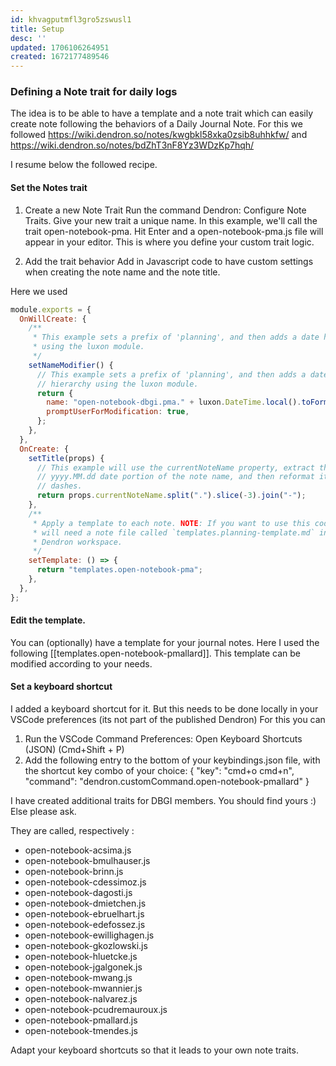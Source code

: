 ```yaml
---
id: khvagputmfl3gro5zswusl1
title: Setup
desc: ''
updated: 1706106264951
created: 1672177489546
---
```





### Defining a Note trait for daily logs

The idea is to be able to have a template and a note trait which can easily create note following the behaviors of a Daily Journal Note.
For this we followed https://wiki.dendron.so/notes/kwgbkl58xka0zsib8uhhkfw/ and https://wiki.dendron.so/notes/bdZhT3nF8Yz3WDzKp7hqh/

I resume below the followed recipe.

#### Set the Notes trait

1. Create a new Note Trait
Run the command Dendron: Configure Note Traits. Give your new trait a unique name. In this example, we'll call the trait open-notebook-pma. Hit Enter and a open-notebook-pma.js file will appear in your editor. This is where you define your custom trait logic.

2. Add the trait behavior
Add in Javascript code to have custom settings when creating the note name and the note title.

Here we used 

```js
module.exports = {
  OnWillCreate: {
    /**
     * This example sets a prefix of 'planning', and then adds a date hierarchy
     * using the luxon module.
     */
    setNameModifier() {
      // This example sets a prefix of 'planning', and then adds a date
      // hierarchy using the luxon module.
      return {
        name: "open-notebook-dbgi.pma." + luxon.DateTime.local().toFormat("yyyy.MM.dd"),
        promptUserForModification: true,
      };
    },
  },
  OnCreate: {
    setTitle(props) {
      // This example will use the currentNoteName property, extract the
      // yyyy.MM.dd date portion of the note name, and then reformat it with
      // dashes.
      return props.currentNoteName.split(".").slice(-3).join("-");
    },
    /**
     * Apply a template to each note. NOTE: If you want to use this code, you
     * will need a note file called `templates.planning-template.md` in your
     * Dendron workspace.
     */
    setTemplate: () => {
      return "templates.open-notebook-pma";
    },
  },
};
```

#### Edit the template.

You can (optionally) have a template for your journal notes.
Here I used the following [[templates.open-notebook-pmallard]]. 
This template can be modified according to your needs.

#### Set a keyboard shortcut

I added a keyboard shortcut for it. But this needs to be done locally in your VSCode preferences (its not part of the published Dendron)
For this you can

1. Run the VSCode Command Preferences: Open Keyboard Shortcuts (JSON) (Cmd+Shift + P)
2. Add the following entry to the bottom of your keybindings.json file, with the shortcut key combo of your choice:
  {
    "key": "cmd+o cmd+n",
    "command": "dendron.customCommand.open-notebook-pmallard"
  }

I have created additional traits for DBGI members. You should find yours :) Else please ask.

They are called, respectively :

- open-notebook-acsima.js
- open-notebook-bmulhauser.js
- open-notebook-brinn.js
- open-notebook-cdessimoz.js
- open-notebook-dagosti.js
- open-notebook-dmietchen.js
- open-notebook-ebruelhart.js
- open-notebook-edefossez.js
- open-notebook-ewillighagen.js
- open-notebook-gkozlowski.js
- open-notebook-hluetcke.js
- open-notebook-jgalgonek.js
- open-notebook-mwang.js
- open-notebook-mwannier.js
- open-notebook-nalvarez.js
- open-notebook-pcudremauroux.js
- open-notebook-pmallard.js
- open-notebook-tmendes.js

Adapt your keyboard shortcuts so that it leads to your own note traits.